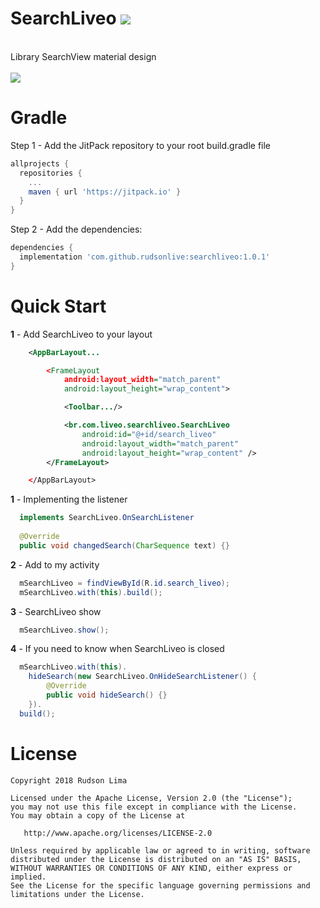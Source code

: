 # SearchLiveo [![](https://jitpack.io/v/rudsonlive/searchliveo.svg)](https://jitpack.io/#rudsonlive/searchliveo)
<br>
Library SearchView material design
<br>
<br>
<img src="https://github.com/rudsonlive/SearchView-MaterialDesign/blob/master/Screenshot/SearchLiveo.png">
<br>

# Gradle
Step 1 - Add the JitPack repository to your root build.gradle file
```gradle
allprojects {
  repositories {
    ...
    maven { url 'https://jitpack.io' }
  }
}
```
Step 2 - Add the dependencies:

```gradle
dependencies {
  implementation 'com.github.rudsonlive:searchliveo:1.0.1'
}
```

# Quick Start

<b>1</b> - Add SearchLiveo to your layout
```xml
    <AppBarLayout...

        <FrameLayout
            android:layout_width="match_parent"
            android:layout_height="wrap_content">

            <Toolbar.../>

            <br.com.liveo.searchliveo.SearchLiveo
                android:id="@+id/search_liveo"
                android:layout_width="match_parent"
                android:layout_height="wrap_content" />
        </FrameLayout>

    </AppBarLayout>
```
<b>1</b> - Implementing the listener
```java
  implements SearchLiveo.OnSearchListener
  
  @Override
  public void changedSearch(CharSequence text) {}
```
<b>2</b> - Add to my activity
```java
  mSearchLiveo = findViewById(R.id.search_liveo);
  mSearchLiveo.with(this).build();
```
<b>3</b> - SearchLiveo show
```java
  mSearchLiveo.show();  
```
<b>4</b> - If you need to know when SearchLiveo is closed
```java
  mSearchLiveo.with(this).
    hideSearch(new SearchLiveo.OnHideSearchListener() {
        @Override
        public void hideSearch() {}
    }).
  build();
```

# License
```
Copyright 2018 Rudson Lima

Licensed under the Apache License, Version 2.0 (the "License");
you may not use this file except in compliance with the License.
You may obtain a copy of the License at

   http://www.apache.org/licenses/LICENSE-2.0

Unless required by applicable law or agreed to in writing, software
distributed under the License is distributed on an "AS IS" BASIS,
WITHOUT WARRANTIES OR CONDITIONS OF ANY KIND, either express or implied.
See the License for the specific language governing permissions and
limitations under the License.
```
